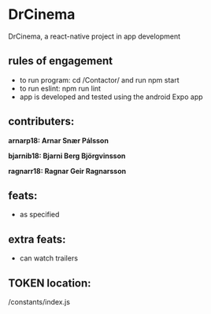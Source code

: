 # DrCinema
DrCinema, a react-native project in app development

## rules of engagement
  - to run program: cd /Contactor/ and run npm start
  - to run eslint:  npm run lint
  - app is developed and tested using the android Expo app

## contributers:

  **arnarp18:  Arnar Snær Pálsson**

  **bjarnib18: Bjarni Berg Björgvinsson**

  **ragnarr18: Ragnar Geir Ragnarsson**

## feats:
- as specified

## extra feats:
- can watch trailers

## TOKEN location:
/constants/index.js
